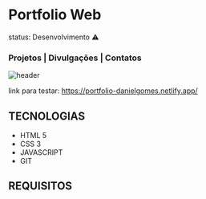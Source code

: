 # Portfolio Web
status: Desenvolvimento ⚠️

### Projetos | Divulgações | Contatos

 ![header](https://user-images.githubusercontent.com/67829982/175988079-1d126fb4-a077-43dd-9eb8-069f3e657ba2.png)

link para testar: https://portfolio-danielgomes.netlify.app/
## TECNOLOGIAS
+ HTML 5
+ CSS 3
+ JAVASCRIPT
+ GIT

## REQUISITOS


